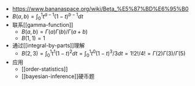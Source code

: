 - https://www.bananaspace.org/wiki/Beta_%E5%87%BD%E6%95%B0
- $B(a,b)=\int_0^1 t^{a-1}(1-t)^{b-1}dt$
- 联系[[gamma-function]]
  - $B(a,b)=\Gamma(a)\Gamma(b)/\Gamma(a+b)$
  - $B(1,1)=1$
- 通过[[integral-by-parts]]理解
  - $B(2,3)=\int_0^1t^1(1-t)^2dt=\int_0^1t^{0}(1-t)^3/3dt=1!2!/4!=\Gamma(2)\Gamma(3)/\Gamma(5)$
- 应用
  - [[order-statistics]]
  - [[bayesian-inference]]硬币题
